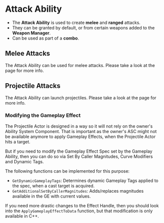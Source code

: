 # Attack Ability
<primary-label ref="combat"/>

<tldr>
    <ul>
        <li>The <b>Attack Ability</b> is used to create <b>melee</b> and <b>ranged</b> attacks.</li>
        <li>They can be granted by default, or from certain weapons added to the <b>Weapon Manager</b>.</li>
        <li>Can be used as part of a <b>combo</b>.</li>
    </ul>
</tldr>

## Melee Attacks

The Attack Ability can be used for melee attacks. Please take a look at the [](cbt_melee_combat.md) page for more info.

## Projectile Attacks

The Attack Ability can launch projectiles. Please take a look at the [](cbt_ranged_combat.md) page for more info.

### Modifying the Gameplay Effect

The Projectile Actor is designed in a way so it will not rely on the owner's Ability System Component. That is important 
as the owner's ASC might not be available anymore to apply Gameplay Effects, when the Projectile Actor hits a target.

But if you need to modify the Gameplay Effect Spec set by the Gameplay Ability, then you can do so via Set By Caller
Magnitudes, Curve Modifiers and Dynamic Tags.

The following functions can be implemented for this purpose:

- `GetDynamicGameplayTags`: Determines dynamic Gameplay Tags applied to the spec, when a cast target is acquired.
- `GetAdditionalSetByCallerMagnitudes`: Adds/replaces magnitudes available in the GE with current values.

If you need more drastic changes to the Effect Handle, then you should look into the `ApplyGameplayEffectToData` function,
but that modification is only available in C++.